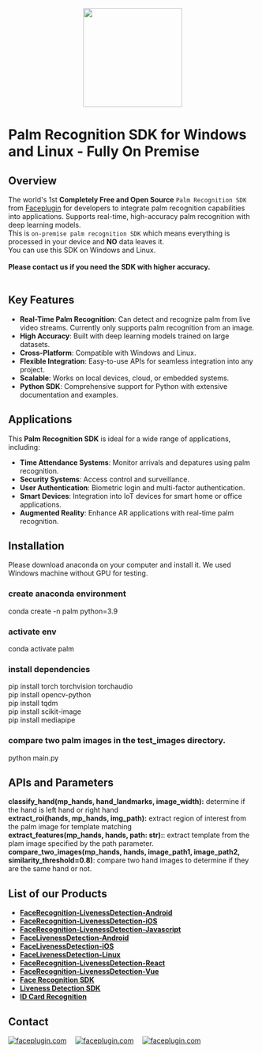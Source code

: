 <div align="center">
<img alt="" src="https://github.com/Faceplugin-ltd/FaceRecognition-Javascript/assets/160750757/657130a9-50f2-486d-b6d5-b78bcec5e6e2.png" width=200/>
</div>

# Palm Recognition SDK for Windows and Linux - Fully On Premise

## Overview
The world's 1st **Completely Free and Open Source** `Palm Recognition SDK` from [Faceplugin](https://faceplugin.com/) for developers to integrate palm recognition capabilities into applications. Supports real-time, high-accuracy palm recognition with deep learning models.
<br>This is `on-premise palm recognition SDK` which means everything is processed in your device and **NO** data leaves it.
<br>You can use this SDK on Windows and Linux.
<br><br>**Please contact us if you need the SDK with higher accuracy.**
<br></br>

## Key Features
- **Real-Time Palm Recognition**: Can detect and recognize palm from live video streams. Currently only supports palm recognition from an image.
- **High Accuracy**: Built with deep learning models trained on large datasets.
- **Cross-Platform**: Compatible with Windows and Linux.
- **Flexible Integration**: Easy-to-use APIs for seamless integration into any project.
- **Scalable**: Works on local devices, cloud, or embedded systems.
- **Python SDK**: Comprehensive support for Python with extensive documentation and examples.

## Applications
This **Palm Recognition SDK** is ideal for a wide range of applications, including:
- **Time Attendance Systems**: Monitor arrivals and depatures using palm recognition.
- **Security Systems**: Access control and surveillance.
- **User Authentication**: Biometric login and multi-factor authentication.
- **Smart Devices**: Integration into IoT devices for smart home or office applications.
- **Augmented Reality**: Enhance AR applications with real-time palm recognition.

## Installation
Please download anaconda on your computer and install it.
We used Windows machine without GPU for testing.

### create anaconda environment 
conda create -n palm python=3.9

### activate env
conda activate palm

### install dependencies
pip install torch torchvision torchaudio<br>
pip install opencv-python<br>
pip install tqdm<br>
pip install scikit-image<br>
pip install mediapipe<br>

### compare two palm images in the test_images directory.
python main.py

## APIs and Parameters

**classify_hand(mp_hands, hand_landmarks, image_width):** determine if the hand is left hand or right hand<br>
**extract_roi(hands, mp_hands, img_path):** extract region of interest from the palm image for template matching<br>
**extract_features(mp_hands, hands, path: str):**: extract template from the plam image specified by the path parameter.
**compare_two_images(mp_hands, hands, image_path1, image_path2, similarity_threshold=0.8)**: compare two hand images to determine if they are the same hand or not.

## List of our Products

* **[FaceRecognition-LivenessDetection-Android](https://github.com/Faceplugin-ltd/FaceRecognition-Android)**
* **[FaceRecognition-LivenessDetection-iOS](https://github.com/Faceplugin-ltd/FaceRecognition-iOS)**
* **[FaceRecognition-LivenessDetection-Javascript](https://github.com/Faceplugin-ltd/FaceRecognition-LivenessDetection-Javascript)**
* **[FaceLivenessDetection-Android](https://github.com/Faceplugin-ltd/FaceLivenessDetection-Android)**
* **[FaceLivenessDetection-iOS](https://github.com/Faceplugin-ltd/FaceLivenessDetection-iOS)**
* **[FaceLivenessDetection-Linux](https://github.com/Faceplugin-ltd/FaceLivenessDetection-Linux)**
* **[FaceRecognition-LivenessDetection-React](https://github.com/Faceplugin-ltd/FaceRecognition-LivenessDetection-React)**
* **[FaceRecognition-LivenessDetection-Vue](https://github.com/Faceplugin-ltd/FaceRecognition-LivenessDetection-Vue)**
* **[Face Recognition SDK](https://github.com/Faceplugin-ltd/Face-Recognition-SDK)**
* **[Liveness Detection SDK](https://github.com/Faceplugin-ltd/Face-Liveness-Detection-SDK)**
* **[ID Card Recognition](https://github.com/Faceplugin-ltd/ID-Card-Recognition)**

## Contact
<div align="left">
<a target="_blank" href="mailto:info@faceplugin.com"><img src="https://img.shields.io/badge/email-info@faceplugin.com-blue.svg?logo=gmail " alt="faceplugin.com"></a>&emsp;
<a target="_blank" href="https://t.me/faceplugin"><img src="https://img.shields.io/badge/telegram-@faceplugin-blue.svg?logo=telegram " alt="faceplugin.com"></a>&emsp;
<a target="_blank" href="https://wa.me/+14422295661"><img src="https://img.shields.io/badge/whatsapp-faceplugin-blue.svg?logo=whatsapp " alt="faceplugin.com"></a>
</div>

